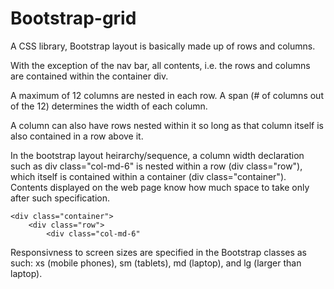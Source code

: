 # Bootstrap-grid

A CSS library, Bootstrap layout is basically made up of rows and columns.

With the exception of the nav bar, all contents, i.e. the rows and columns are contained within the container div.

A maximum of 12 columns are nested in each row. A span (# of columns out of the 12) determines the width of each column.

A column can also have rows nested within it so long as that column itself is also contained in a row above it.

In the bootstrap layout heirarchy/sequence, a column width declaration such as div class="col-md-6" is nested within a row (div class="row"), which itself is contained within a container (div class="container"). Contents displayed on the web page know how much space to take only after such specification.

    <div class="container">
        <div class="row">
            <div class="col-md-6"
  
Responsivness to screen sizes are specified in the Bootstrap classes as such:
 xs (mobile phones), sm (tablets), md (laptop), and lg (larger than laptop).
